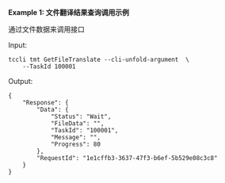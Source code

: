 **Example 1: 文件翻译结果查询调用示例**

通过文件数据来调用接口

Input: 

```
tccli tmt GetFileTranslate --cli-unfold-argument  \
    --TaskId 100001
```

Output: 
```
{
    "Response": {
        "Data": {
            "Status": "Wait",
            "FileData": "",
            "TaskId": "100001",
            "Message": "",
            "Progress": 80
        },
        "RequestId": "1e1cffb3-3637-47f3-b6ef-5b529e08c3c8"
    }
}
```

